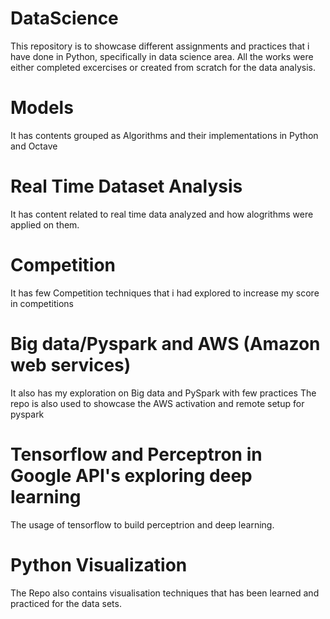 # DataScience
This repository is to showcase different assignments and practices that i have done in Python, specifically in data science area. 
All the works were either completed excercises or created from scratch for the data analysis. 

# Models
It has contents grouped as Algorithms and their implementations in Python and Octave

# Real Time Dataset Analysis
It has content related to real time data analyzed and how alogrithms were applied on them. 

# Competition 
It has few Competition techniques that i had explored to increase my score in competitions

# Big data/Pyspark and AWS (Amazon web services)
It also has my exploration on Big data and PySpark with few practices
The repo is also used to showcase the AWS activation and remote setup for pyspark

# Tensorflow and Perceptron in Google API's exploring deep learning
The usage of tensorflow to build perceptrion and deep learning. 

# Python Visualization
The Repo also contains visualisation techniques that has been learned and practiced for the data sets. 

